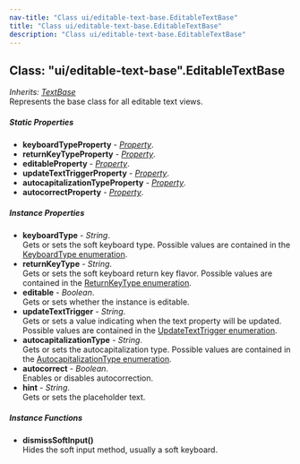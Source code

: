 ```yaml
---
nav-title: "Class ui/editable-text-base.EditableTextBase"
title: "Class ui/editable-text-base.EditableTextBase"
description: "Class ui/editable-text-base.EditableTextBase"
---
```

## Class: "ui/editable-text-base".EditableTextBase  
_Inherits:_ [_TextBase_](../../ui/text-base/TextBase.md)  
Represents the base class for all editable text views.

##### Static Properties
 - **keyboardTypeProperty** - [_Property_](../../ui/core/dependency-observable/Property.md).
 - **returnKeyTypeProperty** - [_Property_](../../ui/core/dependency-observable/Property.md).
 - **editableProperty** - [_Property_](../../ui/core/dependency-observable/Property.md).
 - **updateTextTriggerProperty** - [_Property_](../../ui/core/dependency-observable/Property.md).
 - **autocapitalizationTypeProperty** - [_Property_](../../ui/core/dependency-observable/Property.md).
 - **autocorrectProperty** - [_Property_](../../ui/core/dependency-observable/Property.md).

##### Instance Properties
 - **keyboardType** - _String_.    
  Gets or sets the soft keyboard type. Possible values are contained in the [KeyboardType enumeration](../enums/KeyboardType/README.md).
 - **returnKeyType** - _String_.    
  Gets or sets the soft keyboard return key flavor. Possible values are contained in the [ReturnKeyType enumeration](../enums/ReturnKeyType/README.md).
 - **editable** - _Boolean_.    
  Gets or sets whether the instance is editable.
 - **updateTextTrigger** - _String_.    
  Gets or sets a value indicating when the text property will be updated. 
Possible values are contained in the [UpdateTextTrigger enumeration](../enums/UpdateTextTrigger/README.md).
 - **autocapitalizationType** - _String_.    
  Gets or sets the autocapitalization type. Possible values are contained in the [AutocapitalizationType enumeration](../enums/AutocapitalizationType/README.md).
 - **autocorrect** - _Boolean_.    
  Enables or disables autocorrection.
 - **hint** - _String_.    
  Gets or sets the placeholder text.

##### Instance Functions
 - **dismissSoftInput()**  
     Hides the soft input method, usually a soft keyboard.
